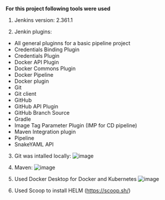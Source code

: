 **For this project following tools were used**
1) Jenkins version: 2.361.1

2) Jenkin plugins: 
* All general pluginns for a basic pipeline project
* Credentials Binding Plugin
* Credentials Plugin
* Docker API Plugin
* Docker Commons Plugin
* Docker Pipeline
* Docker plugin
* Git
* Git client
* GitHub
* GitHub API Plugin
* GitHub Branch Source
* Gradle
* Image Tag Parameter Plugin (IMP for CD pipeline)
* Maven Integration plugin
* Pipeline
* SnakeYAML API


3) Git was intalled locally:
![image](https://user-images.githubusercontent.com/82196453/215253276-4896ccd0-d144-46ce-b36b-03c2372ff525.png)


4) Maven:
![image](https://user-images.githubusercontent.com/82196453/215253260-d3aa374e-2961-4fe3-b822-173b63441e08.png)


5) Used Docker Desktop for Docker and Kubernetes
![image](https://user-images.githubusercontent.com/82196453/215253213-e38ee18f-c07f-482d-b4c3-42ab9b87a8ea.png)


6) Used Scoop to install HELM
(https://scoop.sh/) 

